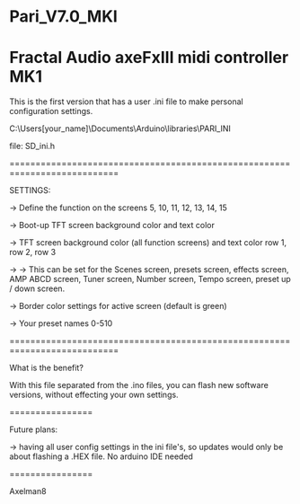 # Pari_V7.0_MKI
 Fractal Audio axeFxIII midi controller MK1 
 ===========================================================================
 
 This is the first version that has a user .ini file to make personal configuration settings.
 
 C:\Users\[your_name]\Documents\Arduino\libraries\PARI_INI
 
 file: SD_ini.h
 
 ===========================================================================
 
 SETTINGS:
 
 -> Define the function on the screens 5, 10, 11, 12, 13, 14, 15
 
 -> Boot-up TFT screen background color and text color
 
 -> TFT screen background color (all function screens) and  text color row 1, row 2, row 3
 
 -> -> This can be set for the Scenes screen, presets screen, effects screen, AMP ABCD screen, Tuner screen, Number screen, Tempo screen, preset up / down screen.
 
 -> Border color settings for active screen (default is green)
 
 -> Your preset names 0-510
 
 ===========================================================================
 
 What is the benefit?
 
 With this file separated from the .ino files,  you can flash new software versions, without effecting your own settings.


================

Future plans:

-> having all user config settings in the ini file's, so updates would only be about flashing a .HEX file.  No arduino IDE needed

================


Axelman8
